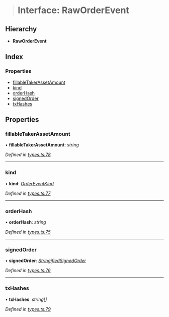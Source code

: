 > # Interface: RawOrderEvent

## Hierarchy

* **RawOrderEvent**

## Index

### Properties

* [fillableTakerAssetAmount](_types_.raworderevent.md#fillabletakerassetamount)
* [kind](_types_.raworderevent.md#kind)
* [orderHash](_types_.raworderevent.md#orderhash)
* [signedOrder](_types_.raworderevent.md#signedorder)
* [txHashes](_types_.raworderevent.md#txhashes)

## Properties

###  fillableTakerAssetAmount

• **fillableTakerAssetAmount**: *string*

*Defined in [types.ts:78](https://github.com/0xProject/0x-mesh/blob/7038c73/rpc/clients/typescript/src/types.ts#L78)*

___

###  kind

• **kind**: *[OrderEventKind](../enums/_types_.ordereventkind.md)*

*Defined in [types.ts:77](https://github.com/0xProject/0x-mesh/blob/7038c73/rpc/clients/typescript/src/types.ts#L77)*

___

###  orderHash

• **orderHash**: *string*

*Defined in [types.ts:75](https://github.com/0xProject/0x-mesh/blob/7038c73/rpc/clients/typescript/src/types.ts#L75)*

___

###  signedOrder

• **signedOrder**: *[StringifiedSignedOrder](_types_.stringifiedsignedorder.md)*

*Defined in [types.ts:76](https://github.com/0xProject/0x-mesh/blob/7038c73/rpc/clients/typescript/src/types.ts#L76)*

___

###  txHashes

• **txHashes**: *string[]*

*Defined in [types.ts:79](https://github.com/0xProject/0x-mesh/blob/7038c73/rpc/clients/typescript/src/types.ts#L79)*